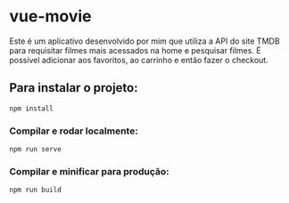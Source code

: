# vue-movie

Este é um aplicativo desenvolvido por mim que utiliza a API do site TMDB para requisitar filmes mais acessados na home e pesquisar filmes. É possível adicionar aos favoritos, ao carrinho e então fazer o checkout.

## Para instalar o projeto:

```
npm install
```

### Compilar e rodar localmente:

```
npm run serve
```

### Compilar e minificar para produção:

```
npm run build
```
